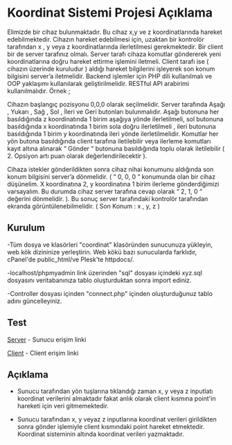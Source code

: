 # Koordinat Sistemi Projesi Açıklama

Elimizde bir cihaz bulunmaktadır. Bu cihaz x,y ve z koordinatlarında hareket edebilmektedir. Cihazın hareket edebilmesi için, uzaktan bir kontrolör tarafından x , y veya z koordinatlarında ilerletilmesi gerekmektedir.
Bir client bir de server tarafınız olmalı. Server tarafı cihaza komutlar göndererek yeni koordinatlarına doğru hareket ettirme işlemini iletmeli. Client tarafı ise ( cihazın üzerinde kuruludur ) aldığı hareket bilgilerini işleyerek son konum bilgisini server’a iletmelidir.
Backend işlemler için PHP dili kullanılmalı ve OOP yaklaşımı kullanılarak geliştirilmelidir.
RESTful API arabirimi kullanılmalıdır.
Örnek ;
 
Cihazın başlangıç pozisyonu 0,0,0 olarak seçilmelidir. Server tarafında Aşağı , Yukarı , Sağ , Sol , İleri ve Geri butonları bulunmalıdır. Aşağı butonuna her basıldığında z koordinatında 1 birim aşağıya yönde ilerletilmeli, sol butonuna basıldığında x koordinatında 1 birim sola doğru ilerletilmeli ,  ileri butonuna basıldığında 1 birim y koordinatında ileri yönde ilerletilmelidir. Komutlar her yön butona basıldığında client tarafına iletilebilir veya ilerleme komutları kayıt altına alınarak “ Gönder “ butonuna basıldığında toplu olarak iletilebilir ( 2. Opsiyon artı puan olarak değerlendirilecektir ).

Cihaza istekler gönderildikten sonra cihaz nihai konumunu aldığında son konum bilgisini server’a dönmelidir. ( “ 0, 0, 0 “ konumunda olan bir cihaz düşünelim. X koordinatına 2, y koordinatına 1 birim ilerleme gönderdiğimizi varsayalım. Bu durumda cihaz server tarafına cevap olarak  “ 2, 1, 0 “ değerini dönmelidir. ). Bu sonuç server tarafındaki kontrolör tarafından ekranda görüntülenebilmelidir. ( Son Konum : x , y, z )


## Kurulum

-Tüm dosya ve klasörleri "coordinat" klasöründen sunucunuza yükleyin, web kök dizininize yerleştirin. Web kökü bazı sunucularda farklıdır, cPanel'de public_html/ve Plesk'te httpdocs/.

-localhost/phpmyadmin link üzerinden "sql" dosyası içindeki xyz.sql dosyasını veritabanınıza tablo oluşturduktan sonra import ediniz.

-Controller dosyası içinden "connect.php" içinden oluşturduğunuz tablo adını güncelleyiniz.

## Test
[Server](https://muratbariskoroglu.com/coordinate/sunucu.php) - Sunucu erişim linki

[Client](https://muratbariskoroglu.com/coordinate/client.php) - Client erişim linki

## Açıklama

- Sunucu tarafından yön tuşlarına tıklandığı zaman x, y veya z inputlatı koordinat verilerini almaktadır fakat anlık olarak client kısmına point'in hareketi için veri gitmemektedir. 

- Sunucu tarafından x, y veyaz z inputlarına koordinat verileri girildikten sonra gönder işlemiyle client kısmındaki point hareket etmektedir. Koordinat sisteminin altında koordinat verileri yazmaktadır.
